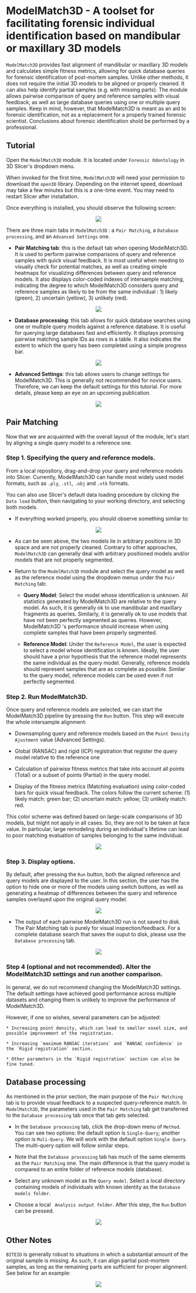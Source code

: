 # ModelMatch3D - A toolset for facilitating forensic individual identification based on mandibular or maxillary 3D models

`ModelMatch3D` provides fast alignment of mandibular or maxillary 3D models and calculates simple fitness metrics, allowing for quick database queries for forensic identification of post-mortem samples. Unlike other methods, it does not require the initial 3D models to be aligned or properly cleaned. It can also help identify partial samples (e.g. with missing parts). The module allows pairwise comparison of query and reference samples with visual feedback, as well as large database queries using one or multiple query samples. Keep in mind, however, that ModelMatch3D is meant as an aid to forensic identification, not as a replacement for a properly trained forensic scientist. Conclusions about forensic identification shold be performed by a professional.

## Tutorial

Open the `ModelMatch3D` module. It is located under `Forensic Odontology` in 3D Slicer's dropdown menu.

When invoked for the first time, `ModelMatch3D` will need your permission to download the `open3D` library. Depending on the internet speed, download may take a few minutes but this is a one-time event. You may need to restart Slicer after installation.

Once everything is installed, you should observe the following screen:

<p align="center">
<img src="./images/BITEID001.png"> 
</p>


There are three main tabs in `ModelMatch3D` : a `Pair Matching`, a `Database processing`, and an `Advanced Settings` one.

* __Pair Matching tab__: this is the default tab when opening ModelMatch3D. It is used to perform pairwise comparisons of query and reference samples with quick visual feedback. It is most useful when needing to visually check for potential matches, as well as creating simple heatmaps for visualizing differences between query and reference models. It also displays color-coded indexes of intersample matching, indicating the degree to which ModelMatch3D considers query and reference samples as likely to be from the same individual : 1) likely (green), 2) uncertain (yellow), 3) unlikely (red).

<p align="center">
<img src="./images/BITEID004.png">
</p>


* __Database processing__: this tab allows for quick database searches using one or multiple query models against a reference database. It is useful for querying large databases fast and efficiently. It displays promising pairwise matching sample IDs as rows in a table. It also indicates the extent to which the query has been completed using a simple progress bar.

<p align="center">
<img src="./images/BITEID002.png">
</p>

* __Advanced Settings__: this tab allows users to change settings for ModelMatch3D. This is generally not recommended for novice users. Therefore, we can keep the default settings for this tutorial. For more details, please keep an eye on an upcoming publication.

<p align="center">
<img src="./images/BITEID003.png">
</p>


## Pair Matching

Now that we are acquainted with the overall layout of the module, let's start by aligning a single query model to a reference one.

### Step 1. Specifying the query and reference models. 
From a local repository, drag-and-drop your query and reference models into Slicer. Currently, ModelMatch3D can handle most widely used model formats, such as `.ply`, `.stl`, `.obj` and `.vtk` formats.

You can also use Slicer's default data loading procedure by clicking the `Data load` button, then navigating to your working directory, and selecting both models.

 * If everything worked properly, you should observe something similar to:

<p align="center">
<img src="./images/BITEID005.png">
</p>


* As can be seen above, the two models lie in arbitrary positions in 3D space and are not properly cleaned. Contrary to other approaches, `ModelMatch3D` can generally deal with arbitrary positioned models and/or models that are not properly segmented.

* Return to the `ModelMatch3D` module and select the query model as well as the reference model using the dropdown menus under the `Pair Matching` tab: 

  * __Query Model__: Select the model whose identification is unknown. All statistics generated by ModelMatch3D are relative to the query model. As such, it is generally ok to use mandibular and maxillary fragments as queries. Similarly, it is generally ok to use models that have not been perfectly segmented as queries. However, ModelMatch3D 's performance should increase when using complete samples that have been properly segmented.

  * __Reference Model__: Under the `Reference Model`, the user is expected to select a model whose identification is known. Ideally, the user should have a prior hypothesis that the reference model represents the same individual as the query model. Generally, reference models should represent samples that are as complete as possible. Similar to the query model, reference models can be used even if not perfectly segmented.


### Step 2. Run ModelMatch3D.
Once query and reference models are selected, we can start the ModelMatch3D pipeline by pressing the `Run` button. This step will execute the whole intersample alignment:

* Downsampling query and reference models based on the `Point Density Ajustment` value (Advanced Settings). 

* Global (RANSAC) and rigid (ICP) registration that register the query model relative to the reference one

* Calculation of pairwise fitness metrics that take into account all points (Total) or a subset of points (Partial) in the query model.

* Display of the fitness metrics (Matching evaluation) using color-coded bars for quick visual feedback. The colors follow the current scheme: (1) likely match: green bar; (2) uncertain match: yellow; (3) unlikely match: red. 

This color scheme was defined based on large-scale comparisons of 3D models, but might not apply in all cases. So, they are not to be taken at face value. In particular, large remodeling during an individual's lifetime can lead to poor matching evaluation of samples belonging to the same individual.

<p align="center">
<img src="./images/BITEID007.png">
</p>


### Step 3. Display options.
By default, after pressing the `Run` button, both the aligned reference and query models are displayed to the user. In this section, the user has the option to hide one or more of the models using switch buttons, as well as generating a heatmap of differences between the query and reference samples overlayed upon the original query model.


<p align="center">
<img src="images/BITEID008.png">


 
* The output of each pairwise ModelMatch3D run is not saved to disk. The Pair Matching tab is purely for visual inspection/feedback. For a complete database search that saves the ouput to disk, please use the `Database processing` tab. 


<p align="center">
<img src="images/BITEID009.png">



### Step 4 (optional and not recommended). Alter the ModelMatch3D settings and run another comparison. 
 
In general, we do not recommend changing the ModelMatch3D settings. The default settings have achieved good performance across multiple datasets and changing them is unlikely to improve the performance of ModelMatch3D.

However, if one so wishes, several parameters can be adjusted: 

    * Increasing point density, which can lead to smaller voxel size, and possible improvement of the registration.

    * Increasing `maximum RANSAC iterations` and `RANSAC confidence` in the `Rigid registration` section. 

    * Other parameters in the `Rigid registration` section can also be fine tuned. 
  

## Database processing 

As mentioned in the prior section, the main purpose of the `Pair Matching` tab is to provide visual feedback to a suspected query-reference match. In `ModelMatch3D`, the parameters used in the `Pair Matching` tab get transferred to the `Database processing` tab once that tab gets selected. 

* In the `Database processing` tab, click the drop-down menu of `Method`. You can see two options: the default option is `Single-Query`; another option is `Muli-Query`. We will work with the default option `Single Query`. The multi-query option will follow similar steps. 
 
* Note that the `Database processing` tab has much of the same elements as the `Pair Matching` one. The main difference is that the query model is compared to an entire folder of reference models (database). 

* Select any unknown model as the `Query model`. Select a local directory containing models of individuals with known identity as the `Database models folder`.

* Choose a local ` Analysis output folder`. After this step, the `Run` button can be pressed.

<p align="center">
 <img src="images/ModelMatch3D010.png">
</p>
 


## Other Notes

`BITEID` is generally robust to situations in which a substantial amount of the original sample is missing. As such, it can align partial post-mortem samples, as long as the remaining parts are sufficient for proper alignment. See below for an example:


<p align="center">
 <img src="images/BITEID011.png">
</p>
